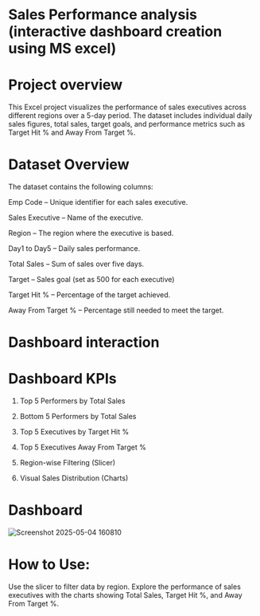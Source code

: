  # Sales Performance analysis (interactive dashboard creation using MS excel)

 # Project overview 
This Excel project visualizes the performance of sales executives across different regions over a 5-day period. The dataset includes individual daily sales figures, total sales, target goals, and performance metrics such as Target Hit % and Away From Target %.

# Dataset Overview
The dataset contains the following columns:

Emp Code – Unique identifier for each sales executive.

Sales Executive – Name of the executive.

Region – The region where the executive is based.

Day1 to Day5 – Daily sales performance.

Total Sales – Sum of sales over five days.

Target – Sales goal (set as 500 for each executive)

Target Hit % – Percentage of the target achieved.

Away From Target % – Percentage still needed to meet the target.

# Dashboard interaction


# Dashboard KPIs 
1) Top 5 Performers by Total Sales

2) Bottom 5 Performers by Total Sales

3) Top 5 Executives by Target Hit %

4) Top 5 Executives Away From Target %

5) Region-wise Filtering (Slicer)

6) Visual Sales Distribution (Charts)


# Dashboard
![Screenshot 2025-05-04 160810](https://github.com/user-attachments/assets/92b1eaa9-d658-4c4e-b199-a0919b735b54)



# How to Use:

Use the slicer to filter data by region.
Explore the performance of sales executives with the charts showing Total Sales, Target Hit %, and Away From Target %.

